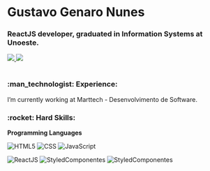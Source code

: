 <h1> Gustavo Genaro Nunes </h1>
<h3> ReactJS developer, graduated in Information Systems at Unoeste. </h3>



<!-- Contatos -->
<div>  
  <a href="https://www.linkedin.com/in/gustavo-genaro-b715396a" alt="linkedin" target="_blank">
  <img src="https://img.shields.io/badge/Gustavo%20Genaro-%230077B5.svg?&style=flat-square&logo=linkedin&logoColor=white">
  </a>
  <a href="mailto:gustavogenaro_@hotmail.com" alt="gmail" target="_blank">
  <img src="https://img.shields.io/badge/-gustavogenaro_@hotmail.com-FF0000?style=flat-square&labelColor=FF0000&logo=gmail&logoColor=white&link=mailto:gustavogenaro_@hotmail.com" />
  </a>
</div>

<br/>

<!-- Experience -->
<h3 align="left"> :man_technologist:&nbsp;Experience:</h3>
I’m currently working at Marttech - Desenvolvimento de Software. 

<!-- Hard Skills -->
<h3 align="left"> :rocket:&nbsp;Hard Skills:</h3>

**Programming Languages**

  ![HTML5](https://img.shields.io/badge/-HTML5-333333?style=flat&logo=HTML5)
  ![CSS](https://img.shields.io/badge/-CSS-333333?style=flat&logo=CSS3&logoColor=1572B6)
  ![JavaScript](https://img.shields.io/badge/-JavaScript-333333?style=flat&logo=javascript)
  
  ![ReactJS](https://img.shields.io/badge/-ReactJS-333333?style=flat&logo=react)
  ![StyledComponentes](https://img.shields.io/badge/-styled--componentes-333333?style=flat&logo=styled-components)
  ![StyledComponentes](https://img.shields.io/badge/-Typscript-333333?style=flat&logo=typescript)
  
